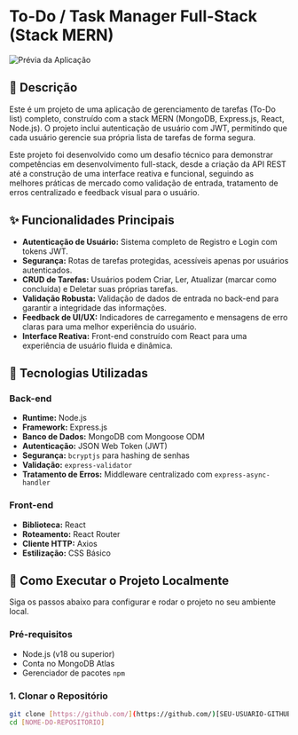 # To-Do / Task Manager Full-Stack (Stack MERN)

![Prévia da Aplicação](./screenshot.png)

## 📝 Descrição

Este é um projeto de uma aplicação de gerenciamento de tarefas (To-Do list) completo, construído com a stack MERN (MongoDB, Express.js, React, Node.js). O projeto inclui autenticação de usuário com JWT, permitindo que cada usuário gerencie sua própria lista de tarefas de forma segura.

Este projeto foi desenvolvido como um desafio técnico para demonstrar competências em desenvolvimento full-stack, desde a criação da API REST até a construção de uma interface reativa e funcional, seguindo as melhores práticas de mercado como validação de entrada, tratamento de erros centralizado e feedback visual para o usuário.

## ✨ Funcionalidades Principais

-   **Autenticação de Usuário:** Sistema completo de Registro e Login com tokens JWT.
-   **Segurança:** Rotas de tarefas protegidas, acessíveis apenas por usuários autenticados.
-   **CRUD de Tarefas:** Usuários podem Criar, Ler, Atualizar (marcar como concluída) e Deletar suas próprias tarefas.
-   **Validação Robusta:** Validação de dados de entrada no back-end para garantir a integridade das informações.
-   **Feedback de UI/UX:** Indicadores de carregamento e mensagens de erro claras para uma melhor experiência do usuário.
-   **Interface Reativa:** Front-end construído com React para uma experiência de usuário fluida e dinâmica.

## 🚀 Tecnologias Utilizadas

### **Back-end**
-   **Runtime:** Node.js
-   **Framework:** Express.js
-   **Banco de Dados:** MongoDB com Mongoose ODM
-   **Autenticação:** JSON Web Token (JWT)
-   **Segurança:** `bcryptjs` para hashing de senhas
-   **Validação:** `express-validator`
-   **Tratamento de Erros:** Middleware centralizado com `express-async-handler`

### **Front-end**
-   **Biblioteca:** React
-   **Roteamento:** React Router
-   **Cliente HTTP:** Axios
-   **Estilização:** CSS Básico

## 🔧 Como Executar o Projeto Localmente

Siga os passos abaixo para configurar e rodar o projeto no seu ambiente local.

### Pré-requisitos
-   Node.js (v18 ou superior)
-   Conta no MongoDB Atlas
-   Gerenciador de pacotes `npm`

### 1. Clonar o Repositório
```bash
git clone [https://github.com/](https://github.com/)[SEU-USUARIO-GITHUB]/[NOME-DO-REPOSITORIO].git
cd [NOME-DO-REPOSITORIO]